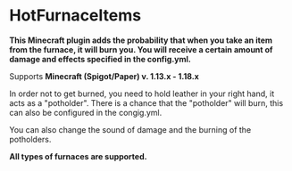 # HotFurnaceItems

**This Minecraft plugin adds the probability that when you take an item from the furnace, it will burn you. You will receive a certain amount of damage and effects specified in the config.yml.**

Supports **Minecraft (Spigot/Paper) v. 1.13.x - 1.18.x**

In order not to get burned, you need to hold leather in your right hand, it acts as a "potholder". There is a chance that the "potholder" will burn, this can also be configured in the congig.yml.

You can also change the sound of damage and the burning of the potholders.

**All types of furnaces are supported.**
